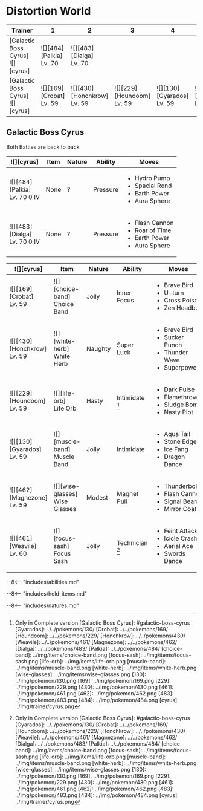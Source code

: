 # Distortion World

Trainer                             | 1                              | 2                                 | 3                                | 4                                | 5                                 | 6
---                                 | ---                            | ---                               | ---                              | ---                              | ---                               | ---
[Galactic Boss Cyrus]<br>![][cyrus] | ![][484]<br>[Palkia]<br>Lv. 70 | ![][483]<br>[Dialga]<br>Lv. 70    | &nbsp;                           | &nbsp;                           | &nbsp;                            | &nbsp;
[Galactic Boss Cyrus]<br>![][cyrus] | ![][169]<br>[Crobat]<br>Lv. 59 | ![][430]<br>[Honchkrow]<br>Lv. 59 | ![][229]<br>[Houndoom]<br>Lv. 59 | ![][130]<br>[Gyarados]<br>Lv. 59 | ![][462]<br>[Magnezone]<br>Lv. 59 | ![][461]<br>[Weavile]<br>Lv. 60


## Galactic Boss Cyrus
Both Battles are back to back

![][cyrus]                           | Item | Nature | Ability  | Moves
---                                  | ---  | ---    | ---      | ---
![][484]<br>[Palkia]<br>Lv. 70  0 IV | None | ?      | Pressure | <ul><li>Hydro Pump</li><li>Spacial Rend</li><li>Earth Power</li><li>Aura Sphere</li></ul>
![][483]<br>[Dialga]<br>Lv. 70  0 IV | None | ?      | Pressure | <ul><li>Flash Cannon</li><li>Roar of Time</li><li>Earth Power</li><li>Aura Sphere</li></ul>

![][cyrus]                        | Item                              | Nature  | Ability         | Moves
---                               | ---                               | ---     | ---             | ---
![][169]<br>[Crobat]<br>Lv. 59    | ![][choice-band]<br>Choice Band   | Jolly   | Inner Focus     | <ul><li>Brave Bird</li><li>U-turn</li><li>Cross Poison</li><li>Zen Headbutt</li></ul>
![][430]<br>[Honchkrow]<br>Lv. 59 | ![][white-herb]<br>White Herb     | Naughty | Super Luck      | <ul><li>Brave Bird</li><li>Sucker Punch</li><li>Thunder Wave</li><li>Superpower</li></ul>
![][229]<br>[Houndoom]<br>Lv. 59  | ![][life-orb]<br>Life Orb         | Hasty   | Intimidate [^1] | <ul><li>Dark Pulse</li><li>Flamethrower</li><li>Sludge Bomb</li><li>Nasty Plot</li></ul>
![][130]<br>[Gyarados]<br>Lv. 59  | ![][muscle-band]<br>Muscle Band   | Jolly   | Intimidate      | <ul><li>Aqua Tail</li><li>Stone Edge</li><li>Ice Fang</li><li>Dragon Dance</li></ul>
![][462]<br>[Magnezone]<br>Lv. 59 | ![][wise-glasses]<br>Wise Glasses | Modest  | Magnet Pull     | <ul><li>Thunderbolt</li><li>Flash Cannon</li><li>Signal Beam</li><li>Mirror Coat</li></ul>
![][461]<br>[Weavile]<br>Lv. 60   | ![][focus-sash]<br>Focus Sash     | Jolly   | Technician [^1] | <ul><li>Feint Attack</li><li>Icicle Crash</li><li>Aerial Ace</li><li>Swords Dance</li></ul>

--8<-- "includes/abilities.md"

--8<-- "includes/held_items.md"

--8<-- "includes/natures.md"

[^1]: Only in Complete version
[Galactic Boss Cyrus]: #galactic-boss-cyrus
[Gyarados]: ../../pokemons/130/
[Crobat]: ../../pokemons/169/
[Houndoom]: ../../pokemons/229/
[Honchkrow]: ../../pokemons/430/
[Weavile]: ../../pokemons/461/
[Magnezone]: ../../pokemons/462/
[Dialga]: ../../pokemons/483/
[Palkia]: ../../pokemons/484/
[choice-band]: ../img/items/choice-band.png
[focus-sash]: ../img/items/focus-sash.png
[life-orb]: ../img/items/life-orb.png
[muscle-band]: ../img/items/muscle-band.png
[white-herb]: ../img/items/white-herb.png
[wise-glasses]: ../img/items/wise-glasses.png
[130]: ../img/pokemon/130.png
[169]: ../img/pokemon/169.png
[229]: ../img/pokemon/229.png
[430]: ../img/pokemon/430.png
[461]: ../img/pokemon/461.png
[462]: ../img/pokemon/462.png
[483]: ../img/pokemon/483.png
[484]: ../img/pokemon/484.png
[cyrus]: ../img/trainer/cyrus.png

